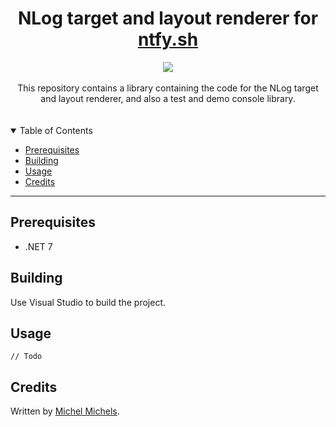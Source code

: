 <h1 align="center">
    NLog target and layout renderer for <a href="https://ntfy.sh/">ntfy.sh</a>
</h1>

<div align="center">
    <a href="https://www.nuget.org/packages/MichelMichels.NLog.Targets.Ntfy">
        <img src="https://img.shields.io/nuget/v/MichelMichels.NLog.Targets.Ntfy"/>
    </a>
</div>

<br />

<div align="center">
    This repository contains a library containing the code for the NLog target and layout renderer, and also a test and demo console library.
</div>
<br />
<br />

<details open="open">
<summary>Table of Contents</summary>

- [Prerequisites](#prerequisites)
- [Building](#building)
- [Usage](#usage)
- [Credits](#credits)

</details>

---

## Prerequisites
- .NET 7

## Building

Use Visual Studio to build the project. 

## Usage

`// Todo`

## Credits

Written by [Michel Michels](https://github.com/MichelMichels).